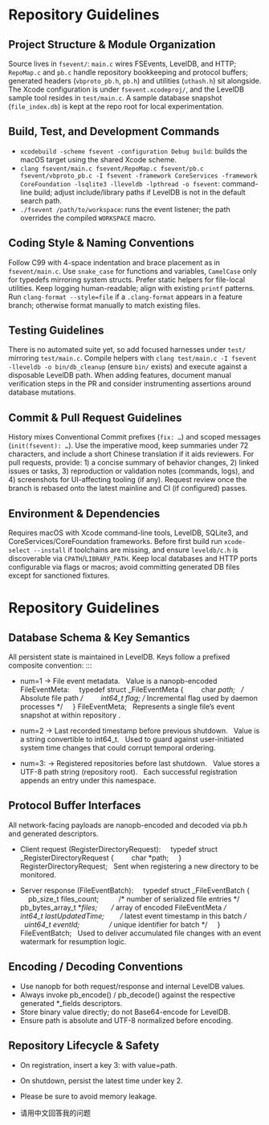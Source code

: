 # Repository Guidelines

## Project Structure & Module Organization
Source lives in `fsevent/`: `main.c` wires FSEvents, LevelDB, and HTTP; `RepoMap.c` and `pb.c` handle repository bookkeeping and protocol buffers; generated headers (`vbproto_pb.h`, `pb.h`) and utilities (`uthash.h`) sit alongside. The Xcode configuration is under `fsevent.xcodeproj/`, and the LevelDB sample tool resides in `test/main.c`. A sample database snapshot (`file_index.db`) is kept at the repo root for local experimentation.

## Build, Test, and Development Commands
- `xcodebuild -scheme fsevent -configuration Debug build`: builds the macOS target using the shared Xcode scheme.
- `clang fsevent/main.c fsevent/RepoMap.c fsevent/pb.c fsevent/vbproto_pb.c -I fsevent -framework CoreServices -framework CoreFoundation -lsqlite3 -lleveldb -lpthread -o fsevent`: command-line build; adjust include/library paths if LevelDB is not in the default search path.
- `./fsevent /path/to/workspace`: runs the event listener; the path overrides the compiled `WORKSPACE` macro.

## Coding Style & Naming Conventions
Follow C99 with 4-space indentation and brace placement as in `fsevent/main.c`. Use `snake_case` for functions and variables, `CamelCase` only for typedefs mirroring system structs. Prefer static helpers for file-local utilities. Keep logging human-readable; align with existing `printf` patterns. Run `clang-format --style=file` if a `.clang-format` appears in a feature branch; otherwise format manually to match existing files.

## Testing Guidelines
There is no automated suite yet, so add focused harnesses under `test/` mirroring `test/main.c`. Compile helpers with `clang test/main.c -I fsevent -lleveldb -o bin/db_cleanup` (ensure `bin/` exists) and execute against a disposable LevelDB path. When adding features, document manual verification steps in the PR and consider instrumenting assertions around database mutations.

## Commit & Pull Request Guidelines
History mixes Conventional Commit prefixes (`fix: …`) and scoped messages (`init(fsevent): …`). Use the imperative mood, keep summaries under 72 characters, and include a short Chinese translation if it aids reviewers. For pull requests, provide: 1) a concise summary of behavior changes, 2) linked issues or tasks, 3) reproduction or validation notes (commands, logs), and 4) screenshots for UI-affecting tooling (if any). Request review once the branch is rebased onto the latest mainline and CI (if configured) passes.

## Environment & Dependencies
Requires macOS with Xcode command-line tools, LevelDB, SQLite3, and CoreServices/CoreFoundation frameworks. Before first build run `xcode-select --install` if toolchains are missing, and ensure `leveldb/c.h` is discoverable via `CPATH`/`LIBRARY_PATH`. Keep local databases and HTTP ports configurable via flags or macros; avoid committing generated DB files except for sanctioned fixtures.
# Repository Guidelines

## Database Schema & Key Semantics
All persistent state is maintained in LevelDB. Keys follow a prefixed composite convention:
<num>:<repoid>:<time>:<eventid>

- num=1 → File event metadata.
  Value is a nanopb-encoded FileEventMeta:
    typedef struct _FileEventMeta {
        char *path;   /* Absolute file path */
        int64_t flag; /* Incremental flag used by daemon processes */
    } FileEventMeta;
  Represents a single file’s event snapshot at <time> within repository <repoid>.

- num=2 → Last recorded timestamp before previous shutdown.
  Value is a string convertible to int64_t.
  Used to guard against user-initiated system time changes that could corrupt temporal ordering.

- num=3:<repoid> → Registered repositories before last shutdown.
  Value stores a UTF-8 path string (repository root).
  Each successful registration appends an entry under this namespace.

## Protocol Buffer Interfaces
All network-facing payloads are nanopb-encoded and decoded via pb.h and generated descriptors.

- Client request (RegisterDirectoryRequest):
    typedef struct _RegisterDirectoryRequest {
        char *path;
    } RegisterDirectoryRequest;
  Sent when registering a new directory to be monitored.

- Server response (FileEventBatch):
    typedef struct _FileEventBatch {
        pb_size_t files_count;          /* number of serialized file entries */
        pb_bytes_array_t **files;       /* array of encoded FileEventMeta */
        int64_t lastUpdatedTime;        /* latest event timestamp in this batch */
        uint64_t eventId;               /* unique identifier for batch */
    } FileEventBatch;
  Used to deliver accumulated file changes with an event watermark for resumption logic.

## Encoding / Decoding Conventions
- Use nanopb for both request/response and internal LevelDB values.
- Always invoke pb_encode() / pb_decode() against the respective generated *_fields descriptors.
- Store binary value directly; do not Base64-encode for LevelDB.
- Ensure path is absolute and UTF-8 normalized before encoding.

## Repository Lifecycle & Safety
- On registration, insert a key 3:<repoid> with value=path.
- On shutdown, persist the latest time under key 2. 
- Please be sure to avoid memory leakage.

- 请用中文回答我的问题
